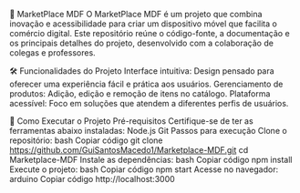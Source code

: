 📱 MarketPlace MDF
O MarketPlace MDF é um projeto que combina inovação e acessibilidade para criar um dispositivo móvel que facilita o comércio digital. Este repositório reúne o código-fonte, a documentação e os principais detalhes do projeto, desenvolvido com a colaboração de colegas e professores.

🛠 Funcionalidades do Projeto
Interface intuitiva: Design pensado para oferecer uma experiência fácil e prática aos usuários.
Gerenciamento de produtos: Adição, edição e remoção de itens no catálogo.
Plataforma acessível: Foco em soluções que atendem a diferentes perfis de usuários.

🚀 Como Executar o Projeto
Pré-requisitos
Certifique-se de ter as ferramentas abaixo instaladas:
Node.js
Git
Passos para execução
Clone o repositório:
bash
Copiar código
git clone https://github.com/GuiSantosMacedo1/Marketplace-MDF.git
cd Marketplace-MDF
Instale as dependências:
bash
Copiar código
npm install
Execute o projeto:
bash
Copiar código
npm start
Acesse no navegador:
arduino
Copiar código
http://localhost:3000
